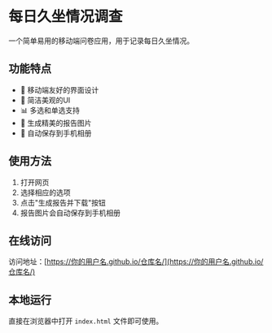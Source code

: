 # 每日久坐情况调查

一个简单易用的移动端问卷应用，用于记录每日久坐情况。

## 功能特点

- 📱 移动端友好的界面设计
- 🎨 简洁美观的UI
- 📊 多选和单选支持
- 📸 生成精美的报告图片
- 💾 自动保存到手机相册

## 使用方法

1. 打开网页
2. 选择相应的选项
3. 点击"生成报告并下载"按钮
4. 报告图片会自动保存到手机相册

## 在线访问

访问地址：[https://你的用户名.github.io/仓库名/](https://你的用户名.github.io/仓库名/)

## 本地运行

直接在浏览器中打开 `index.html` 文件即可使用。 